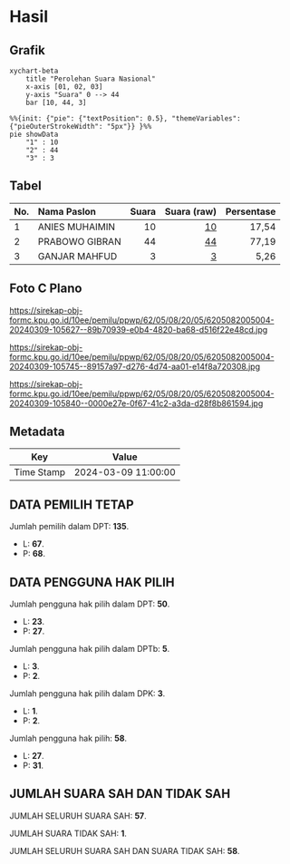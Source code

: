 # Hasil

## Grafik

```mermaid
xychart-beta
    title "Perolehan Suara Nasional"
    x-axis [01, 02, 03]
    y-axis "Suara" 0 --> 44
    bar [10, 44, 3]
```

```mermaid
%%{init: {"pie": {"textPosition": 0.5}, "themeVariables": {"pieOuterStrokeWidth": "5px"}} }%%
pie showData
    "1" : 10
    "2" : 44
    "3" : 3
```

## Tabel

| No. | Nama Paslon    | Suara | Suara (raw) | Persentase |
|:--- |:-------------- | -----:| -----------:| ----------:|
| 1   | ANIES MUHAIMIN | 10    | [10][p-1]   | 17,54      |
| 2   | PRABOWO GIBRAN | 44    | [44][p-2]   | 77,19      |
| 3   | GANJAR MAHFUD  | 3     | [3][p-3]    | 5,26       |


[p-1]: https://github.com/gigit-pemilu/pemilu-2024/blob/main/pilpres/hitung-suara/sub/62-kalimantan-tengah/sub/05-barito-utara/sub/08-teweh-selatan/sub/2005-butong/sub/004-tps/sub/paslon-1.txt
[p-2]: https://github.com/gigit-pemilu/pemilu-2024/blob/main/pilpres/hitung-suara/sub/62-kalimantan-tengah/sub/05-barito-utara/sub/08-teweh-selatan/sub/2005-butong/sub/004-tps/sub/paslon-2.txt
[p-3]: https://github.com/gigit-pemilu/pemilu-2024/blob/main/pilpres/hitung-suara/sub/62-kalimantan-tengah/sub/05-barito-utara/sub/08-teweh-selatan/sub/2005-butong/sub/004-tps/sub/paslon-3.txt

## Foto C Plano

https://sirekap-obj-formc.kpu.go.id/10ee/pemilu/ppwp/62/05/08/20/05/6205082005004-20240309-105627--89b70939-e0b4-4820-ba68-d516f22e48cd.jpg

https://sirekap-obj-formc.kpu.go.id/10ee/pemilu/ppwp/62/05/08/20/05/6205082005004-20240309-105745--89157a97-d276-4d74-aa01-e14f8a720308.jpg

https://sirekap-obj-formc.kpu.go.id/10ee/pemilu/ppwp/62/05/08/20/05/6205082005004-20240309-105840--0000e27e-0f67-41c2-a3da-d28f8b861594.jpg


## Metadata

| Key        | Value               |
| ---------- | ------------------- |
| Time Stamp | 2024-03-09 11:00:00 |


## DATA PEMILIH TETAP

Jumlah pemilih dalam DPT: **135**.
 * L: **67**.
 * P: **68**.

## DATA PENGGUNA HAK PILIH

Jumlah pengguna hak pilih dalam DPT: **50**.
 * L: **23**.
 * P: **27**.

Jumlah pengguna hak pilih dalam DPTb: **5**.
 * L: **3**.
 * P: **2**.

Jumlah pengguna hak pilih dalam DPK: **3**.
 * L: **1**.
 * P: **2**.

Jumlah pengguna hak pilih: **58**.
 * L: **27**.
 * P: **31**.

## JUMLAH SUARA SAH DAN TIDAK SAH

JUMLAH SELURUH SUARA SAH: **57**.

JUMLAH SUARA TIDAK SAH: **1**.

JUMLAH SELURUH SUARA SAH DAN SUARA TIDAK SAH: **58**.


